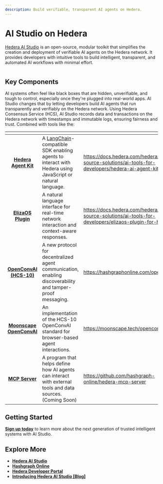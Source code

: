 ```yaml
---
description: Build verifiable, transparent AI agents on Hedera.
---
```


# AI Studio on Hedera

[Hedera AI Studio](https://hedera.com/ai-studio) is an open-source, modular toolkit that simplifies the creation and deployment of verifiable AI agents on the Hedera network. It provides developers with intuitive tools to build intelligent, transparent, and automated AI workflows with minimal effort.

<figure><img src="../../.gitbook/assets/vlcsnap-2025-05-14-08h55m18s541.webp" alt=""><figcaption></figcaption></figure>

## Key Components

AI systems often feel like black boxes that are hidden, unverifiable, and tough to control, especially once they're plugged into real-world apps. AI Studio changes that by letting developers build AI agents that run transparently and verifiably on the Hedera network. Using Hedera Consensus Service (HCS), AI Studio records data and transactions on the Hedera network with timestamps and immutable logs, ensuring fairness and trust. Combined with tools like the:&#x20;

<table data-card-size="large" data-view="cards"><thead><tr><th align="center"></th><th></th><th data-hidden data-card-target data-type="content-ref"></th></tr></thead><tbody><tr><td align="center"><a href="https://docs.hedera.com/hedera/open-source-solutions/ai-tools-for-developers/hedera-ai-agent-kit"><strong>Hedera Agent Kit</strong></a></td><td>A <a href="https://www.langchain.com/">LangChain</a>-compatible SDK enabling agents to interact with Hedera using JavaScript or natural language.</td><td><a href="https://docs.hedera.com/hedera/open-source-solutions/ai-tools-for-developers/hedera-ai-agent-kit">https://docs.hedera.com/hedera/open-source-solutions/ai-tools-for-developers/hedera-ai-agent-kit</a></td></tr><tr><td align="center"><a href="https://docs.hedera.com/hedera/open-source-solutions/ai-tools-for-developers/elizaos-plugin-for-hedera"><strong>ElizaOS Plugin</strong></a></td><td>A natural language interface for real-time network interaction and context-aware responses.</td><td><a href="https://docs.hedera.com/hedera/open-source-solutions/ai-tools-for-developers/elizaos-plugin-for-hedera">https://docs.hedera.com/hedera/open-source-solutions/ai-tools-for-developers/elizaos-plugin-for-hedera</a></td></tr><tr><td align="center"><a href="https://hashgraphonline.com/openconvai"><strong>OpenConvAI (HCS-10)</strong></a></td><td>A new protocol for decentralized agent communication, enabling discoverability and tamper-proof messaging.</td><td><a href="https://hashgraphonline.com/openconvai">https://hashgraphonline.com/openconvai</a></td></tr><tr><td align="center"><a href="https://moonscape.tech/openconvai"><strong>Moonscape OpenConvAI</strong></a></td><td>An implementation of the HCS-10 OpenConvAI standard for browser-based agent interactions.</td><td><a href="https://moonscape.tech/openconvai">https://moonscape.tech/openconvai</a></td></tr><tr><td align="center"><a href="https://github.com/hashgraph-online/hedera-mcp-server"><strong>MCP Server</strong></a></td><td>A program that helps define how AI agents can interact with external tools and data sources. (Coming Soon)</td><td><a href="https://github.com/hashgraph-online/hedera-mcp-server">https://github.com/hashgraph-online/hedera-mcp-server</a></td></tr></tbody></table>

## Getting Started

[**Sign up today**](https://hedera.com/ai-studio) to learn more about the next generation of trusted intelligent systems with AI Studio.

## Explore More

* [**Hedera AI Studio**](https://hedera.com/ai-studio)
* [**Hashgraph Online**](https://hashgraphonline.com/openconvai)
* [**Hedera Developer Portal**](https://portal.hedera.com/)
* [**Introducing Hedera AI Studio \[Blog\]**](https://hedera.com/blog/introducing-hedera-ai-studio)
